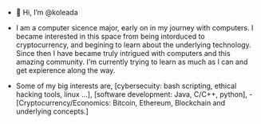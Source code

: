 - 👋 Hi, I’m @koleada

- I am a computer sicence major, early on in my journey with computers. I became interested in this space from being intorduced to cryptocurrency, and begining to 
 learn about the underlying technology. Since then I have became truly intrigued with computers and this amazing community. I'm currently trying to learn as much
 as I can and get expierence along the way. 

- Some of my big interests are, [cybersecuity: bash scripting, ethical hacking tools, linux ...], [software development: Java, C/C++, python], 
-[Cryptocurrency/Economics: Bitcoin, Ethereum, Blockchain and underlying concepts.]  

<!---
koleada/koleada is a ✨ special ✨ repository because its `README.md` (this file) appears on your GitHub profile.
You can click the Preview link to take a look at your changes.
--->
